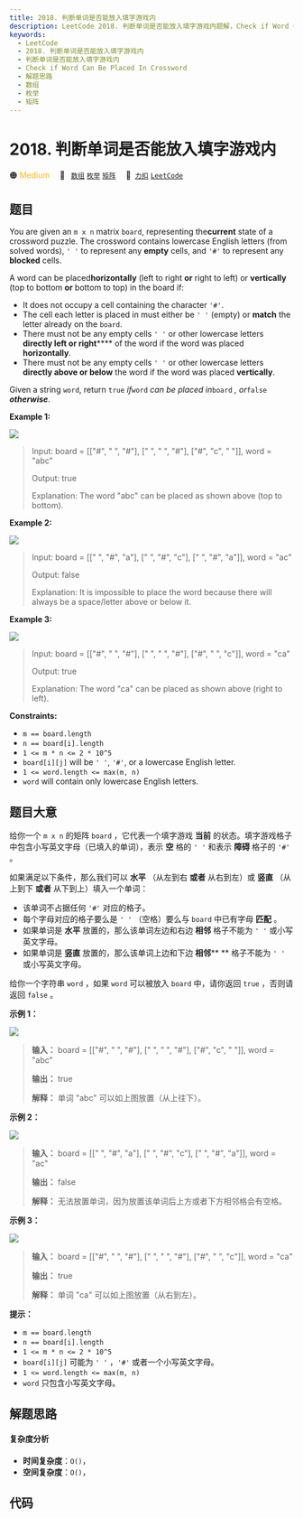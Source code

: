 ```yaml
---
title: 2018. 判断单词是否能放入填字游戏内
description: LeetCode 2018. 判断单词是否能放入填字游戏内题解，Check if Word Can Be Placed In Crossword，包含解题思路、复杂度分析以及完整的 JavaScript 代码实现。
keywords:
  - LeetCode
  - 2018. 判断单词是否能放入填字游戏内
  - 判断单词是否能放入填字游戏内
  - Check if Word Can Be Placed In Crossword
  - 解题思路
  - 数组
  - 枚举
  - 矩阵
---
```


# 2018. 判断单词是否能放入填字游戏内

🟠 <font color=#ffb800>Medium</font>&emsp; 🔖&ensp; [`数组`](/tag/array.md) [`枚举`](/tag/enumeration.md) [`矩阵`](/tag/matrix.md)&emsp; 🔗&ensp;[`力扣`](https://leetcode.cn/problems/check-if-word-can-be-placed-in-crossword) [`LeetCode`](https://leetcode.com/problems/check-if-word-can-be-placed-in-crossword)

## 题目

You are given an `m x n` matrix `board`, representing the**current** state of
a crossword puzzle. The crossword contains lowercase English letters (from
solved words), `' '` to represent any **empty** cells, and `'#'` to represent
any **blocked** cells.

A word can be placed**horizontally** (left to right **or** right to left) or
**vertically** (top to bottom **or** bottom to top) in the board if:

  * It does not occupy a cell containing the character `'#'`.
  * The cell each letter is placed in must either be `' '` (empty) or **match** the letter already on the `board`.
  * There must not be any empty cells `' '` or other lowercase letters **directly left or right****** of the word if the word was placed **horizontally**.
  * There must not be any empty cells `' '` or other lowercase letters **directly above or below** the word if the word was placed **vertically**.

Given a string `word`, return `true` _if_`word` _can be placed in_`board` _,
or_`false` _**otherwise**_.



**Example 1:**

![](https://assets.leetcode.com/uploads/2021/10/04/crossword-ex1-1.png)

> Input: board = [["#", " ", "#"], [" ", " ", "#"], ["#", "c", " "]], word = "abc"
> 
> Output: true
> 
> Explanation: The word "abc" can be placed as shown above (top to bottom).

**Example 2:**

![](https://assets.leetcode.com/uploads/2021/10/04/crossword-ex2-1.png)

> Input: board = [[" ", "#", "a"], [" ", "#", "c"], [" ", "#", "a"]], word = "ac"
> 
> Output: false
> 
> Explanation: It is impossible to place the word because there will always be a space/letter above or below it.

**Example 3:**

![](https://assets.leetcode.com/uploads/2021/10/04/crossword-ex3-1.png)

> Input: board = [["#", " ", "#"], [" ", " ", "#"], ["#", " ", "c"]], word = "ca"
> 
> Output: true
> 
> Explanation: The word "ca" can be placed as shown above (right to left). 

**Constraints:**

  * `m == board.length`
  * `n == board[i].length`
  * `1 <= m * n <= 2 * 10^5`
  * `board[i][j]` will be `' '`, `'#'`, or a lowercase English letter.
  * `1 <= word.length <= max(m, n)`
  * `word` will contain only lowercase English letters.


## 题目大意

给你一个 `m x n` 的矩阵 `board` ，它代表一个填字游戏 **当前**  的状态。填字游戏格子中包含小写英文字母（已填入的单词），表示
**空**  格的 `' '` 和表示 **障碍**  格子的 `'#'` 。

如果满足以下条件，那么我们可以 **水平**  （从左到右 **或者**  从右到左）或 **竖直**  （从上到下 **或者**
从下到上）填入一个单词：

  * 该单词不占据任何 `'#'` 对应的格子。
  * 每个字母对应的格子要么是 `' '` （空格）要么与 `board` 中已有字母 **匹配**  。
  * 如果单词是 **水平**  放置的，那么该单词左边和右边 **相邻**  格子不能为 `' '` 或小写英文字母。
  * 如果单词是 **竖直**  放置的，那么该单词上边和下边 **相邻**** ** 格子不能为 `' '` 或小写英文字母。

给你一个字符串 `word` ，如果 `word` 可以被放入 `board` 中，请你返回 `true` ，否则请返回 `false` 。



**示例 1：**

![](https://assets.leetcode.com/uploads/2021/09/18/crossword-1.png)

> 
> 
> 
> 
> 
> **输入：** board = [["#", " ", "#"], [" ", " ", "#"], ["#", "c", " "]], word = "abc"
> 
> **输出：** true
> 
> **解释：** 单词 "abc" 可以如上图放置（从上往下）。
> 
> 

**示例 2：**

![](https://assets.leetcode.com/uploads/2021/09/18/c2.png)

> 
> 
> 
> 
> 
> **输入：** board = [[" ", "#", "a"], [" ", "#", "c"], [" ", "#", "a"]], word = "ac"
> 
> **输出：** false
> 
> **解释：** 无法放置单词，因为放置该单词后上方或者下方相邻格会有空格。

**示例 3：**

![](https://assets.leetcode.com/uploads/2021/09/18/crossword-2.png)

> 
> 
> 
> 
> 
> **输入：** board = [["#", " ", "#"], [" ", " ", "#"], ["#", " ", "c"]], word = "ca"
> 
> **输出：** true
> 
> **解释：** 单词 "ca" 可以如上图放置（从右到左）。
> 
> 



**提示：**

  * `m == board.length`
  * `n == board[i].length`
  * `1 <= m * n <= 2 * 10^5`
  * `board[i][j]` 可能为 `' '` ，`'#'` 或者一个小写英文字母。
  * `1 <= word.length <= max(m, n)`
  * `word` 只包含小写英文字母。


## 解题思路

#### 复杂度分析

- **时间复杂度**：`O()`，
- **空间复杂度**：`O()`，

## 代码

```javascript

```